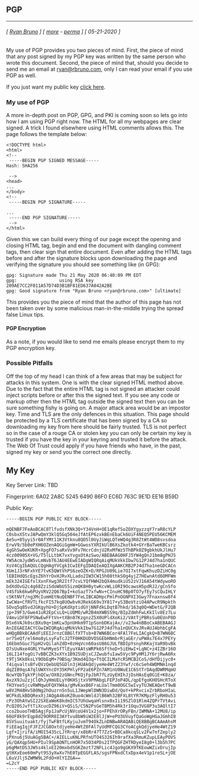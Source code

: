 ## PGP

------

###### \[ [Ryan Bruno](https://rbruno.com/about) \] \[ [more](https://blog.rbruno.com) - [perma](https://blog.rbruno.com/p/pgp-key) \] \[ 05-21-2020 \]

My use of PGP provides you two pieces of mind.
First, the piece of mind that any post signed by my PGP key was written by the same person who wrote this document.
Second, the piece of mind that, should you decide to send me an email at ryan@rbruno.com, only I can read your email if you use PGP as well.

If you just want my public key [click here](#my-key).

### My use of PGP

A more in-depth post on PGP, GPG, and PKI is coming soon so lets go into how I am using PGP right now.
The HTML for all my webpages are clear signed.
A trick I found elsewhere using HTML comments allows this.
The page follows the template below:

```
<!DOCTYPE html>
<html>
<!--
 -----BEGIN PGP SIGNED MESSAGE-----
Hash: SHA256

 -->
<head>
...
</body>
<!--
 -----BEGIN PGP SIGNATURE-----

...
 -----END PGP SIGNATURE-----
 -->
</html>
```

Given this we can build every thing of our page except the opening and closing HTML tag, begin and end the document with dangling comment tags, then clear sign that entire document.
Even after adding the HTML tags before and after the signature blocks upon downloading the page and verifying the signature you should see something like (in GPG):

```
gpg: Signature made Thu 21 May 2020 06:40:09 PM EDT
gpg:                using RSA key 209AE7CC2F011A57D74D3B1BF81ED637A042A2BE
gpg: Good signature from "Ryan Bruno <ryan@rbruno.com>" [ultimate]
```

This provides you the piece of mind that the author of this page has not been taken over by some malicious man-in-the-middle trying the spread false Linux tips.

#### PGP Encryption

As a note, if you would like to send me emails please encrypt them to my PGP encryption key.

### Possible Pitfalls

Off the top of my head I can think of a few areas that may be subject for attacks in this system.
One is with the clear signed HTML method above.
Due to the fact that the entire HTML tag is not signed an attacker could inject scripts before or after this the signed text.
If you see any code or markup other then the HTML tag outside the signed text then you can be sure something fishy is going on.
A major attack area would be an impostor key. 
Time and TLS are the only defences in this situation.
This page should be protected by a TLS certificate that has been signed by a CA so downloading my key from here should be fairly trusted.
TLS is not perfect so in the case of a rouge CA or stolen key you can only be certain my key is trusted if you have the key in your keyring and trusted it before the attack.
The Web Of Trust could apply if you have friends who have, in the past, signed my key or send you the correct one directly.

## My Key

Key Server Link: TBD

Fingerprint: 6A02 2A8C 5245 6490 86F0  EC6D 763C 9E1D EE16 B59D

Public Key:

```
-----BEGIN PGP PUBLIC KEY BLOCK-----

mQENBF7FeAoBCAC8TlfvdsfXNk3Q+Y34VnH+OE1qRefSoZOXYgyzzqY7raR8cYLP
C0sbxX5tvJAPwQmY3klQ5Gq504eJfAtEP6zxkBEnEbaCk6UiF4NEQ5PEU56KCMEM
Ae5u+85yyi5r0AfYMt11K3Vtknu8QO5l0UyJiWqLQTeWQ4g3R8ZtWt4WD8svsdoa
ErwV9/5b0ePXH6OZenAQGiGgmW+GGwosYXRIkUlB6XsZkotk4+GYrBaTweKBCsrz
4gGhSwOeKUKR+XpgFO7saRxVx9Fv7HcrCdnjU2RxMfWz5ThBPkOZ9gbkhUkJlHu7
4cz00905X+VG/T5lLLtbK7vxYvgxOtAzSwo/ABEBAAG0HFJ5YW4gQnJ1bm8gPHJ5
YW5AcmJydW5vLmNvbT6JAU4EEwEIADgWIQRqAiqMUkVkkIbw7G12PJ4d7ha1nQUC
XsV4CgIbAQULCQgHAgYVCgkICwIEFgIDAQIeAQIXgAAKCRB2PJ4d7ha1neGDCACn
XUm1J3rNFxhYE7tvK5QWtVhPS6zeOZK+D/RPGJU09Lie7OI7xtFqwKhuzDZiHC0g
lEBIHdQScEgsZ6hYrDxHJRvXLLado2IW3CW15h08thkSOg4yjZ7HEwnAtd6OMFWm
mEk324IGEfxlXxnFXwg3R2Itf7cvLYQfHWH2bQX4mudkiU52zVJ16A54tWdywoRO
bdXdOvG2c4g68ZziSdoWbUS5izmQK8H0ytwKcvWLiORI9OcawsH5pdRJ2/gCn5fo
V4SfUk6kw6PUyVRV22Q67BpI+koSazT7xfwNv+CInuHC9Bp0TO7yfEy7sCQuIHLY
cSKtNVf/ng3McIumHEtNuQENBF7FeLIBCADHpcPmlPnOGNPXI3Gwy7Fnaxnsw8f4
IwCWa+CfRVTLfkcFI57kq8UOwbvHJRekG69v3Y817+yS3BoVtziO4APwcR9Npkth
SOvq5q85vdJGKgyhU+DjSpKdXptidGYjNNFdkLDqtB7hkd/163q0Q+WDetG/F2QB
jp+39F3/Gwe41uR2EpCsLQ+LUQMO/wR2B4mXWBSS9q/BIpZdmhFwLKkIlv8Ez7Lu
V4mviDF8FPSNwEwFFtVn+tXBn07KzgnzZ5X0UPldXoKi2/VAtTjPBRsSu0EUnP8D
DSx6VAJk0scBXu9q+1mKLw3pnUHkm9T1pSonbDKajAx//v23w4nBBoCxABEBAAGJ
AnIEGAEIACYCGwIWIQRqAiqMUkVkkIbw7G12PJ4d7ha1nQUCXvJRvAUJAbhbCgFA
wHQgBBkBCAAdFiEEIJrnzC8BGlfXTTsb+B7WN6BCor4FAl7FeLIACgkQ+B7WN6BC
or7SeQf/el6mo8yLsyFaTcJ2TF0HKDUDVOSGEbHNmbrRjaGEr/uPWAs7E4x7PEYy
16Ebm5Guc7SpH2vQilahZdD+0zHqVcn60asU86GJULfBDIpYsnyhRKajVaR9bvBk
Q7sUuNxe4GRLYYwhMyeSfTlEyuYAAtsWRPk6SfthoD+5iEHwI+LqNC+z4IZBr16O
16LI14fogOi7vBBCZK3xXYx1B925UDjxCJZwubfuIaw5Vyc9PyHM1JY6rjRwA6Rx
t9Tj5Kk0ksLY9ObEqM+79BSq/3Kmd4Q3q+TtQCILMaYcRSMCB2CoS/dHfDijyc0+
f4iqvaltsBfvQVzQebUQ5GDln3jHUAkQdjyeHe4WtZ23Ywf/c6cSeh4WDMNm1nqd
dqZIB9qsA7qlUWXYncOY35KPHlyFP2aE6PZn7AM1nU0WuE1C6StTrDAqdDWRMqmU
NcwYQbTgkYPjhQCw/OX02zGNncPKQjFpJbR7fLzUyEHIhJjDsHAsEq0G1E+K8za/
AxzX9Ju2zjClQhJyHmUELyY0KHSjtxV9PMAbgLFEPJoP4DL/qpEfgoKHOSHcRToX
fH3Yee5jcvRWMqwUFQXYW4a/gMvKaxB6FraLUalTmm0OGC5wIvyTUJWEAQetT9wB
w8VJM48Hv580Ng2hOuzrn5n5uL1JWepWlDWN3DiwDd/QoY+kPRvcixZrbRboHIaL
WCPkdLkBDQRexXjJAQgA46oKZ0uo4cWmldJlB6Wh32BFXL8tYR7KMpzFlyRH0u53
cPz3OhAYwSI22SXEaWeK8kdmIC57UhUwqaHlsnx0xIi19SZlO1Rlm4ZQPrTVtAvi
PcQ20SJvftTiXcucDZ96iV+QSiS/C5N2PsGeT8M5h4Rk3r1Oqu3VG8P3u3AQltI7
cco2buooTHB5AgjFp1JaPcUjNVcoU4V1x2jo+FPEhXrORyFBn/IWMNA+12MU8/ip
66UF8k9rEqp8d29ORR8I3AYtvu8bW9iW2E8lJjW+ePU3UVuyfQaGoWgHGaJGmhI8
8SVSuuituakt/fyjTwFBtfLKyjuJvmT94OkZLnDNBwARAQABiQE8BBgBCAAmAhsM
FiEEagIqjFJFZJCG8OxtdjyeHe4WtZ0FAl7yUdMFCQG3CYoACgkQdjyeHe4WtZ19
Lgf+IjrifA/iMOI543ScLJYRrqr/x8bRr47T7ZzS+BDCa8kcqSLv2Fw7nfZeply2
jPXnu6j5UuAGg5BAC+/AIELLuKNLPRfnUTO4S326Ih9rafXa3RmuKZupLEAyPOVS
yG/QAXqp5HU+PIul9SpAONTLnHOR7x5O34PDs2ITPQGFZHTRDyeI8g0+l3b5h7PC
p6gMmtDS3JW5s4klxEI20mxbdSGKZmzt72NFLic4Jgo9gGKX9TKEowWZixDrujIp
gtHXxEoe60mPyt9S3yXwXv7hE0TpEGGFLAS/sgsFPNxdCtxDpx4eV1p1reSL+jOE
L6uVJlj5ZWMW9L2FdO+HlYIZGA==
=L2cY
-----END PGP PUBLIC KEY BLOCK-----
```
